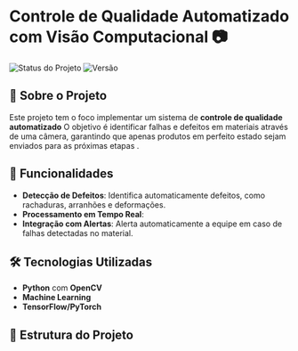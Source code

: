 # Controle de Qualidade Automatizado com Visão Computacional 📷

![Status do Projeto](https://img.shields.io/badge/Status-Em%20Desenvolvimento-blue)
![Versão](https://img.shields.io/badge/Vers%C3%A3o-1.0-orange)

## 📜 Sobre o Projeto

Este projeto tem o foco implementar um sistema de **controle de qualidade automatizado** O objetivo é identificar falhas e defeitos em materiais através de uma câmera, garantindo que apenas produtos em perfeito estado sejam enviados para as próximas etapas .

## 🎯 Funcionalidades

- **Detecção de Defeitos**: Identifica automaticamente defeitos, como rachaduras, arranhões e deformações.
- **Processamento em Tempo Real**: 
- **Integração com Alertas**: Alerta automaticamente a equipe em caso de falhas detectadas no material.

## 🛠️ Tecnologias Utilizadas

- **Python** com **OpenCV** 
- **Machine Learning** 
- **TensorFlow/PyTorch** 

## 🌌 Estrutura do Projeto

```plaintext
